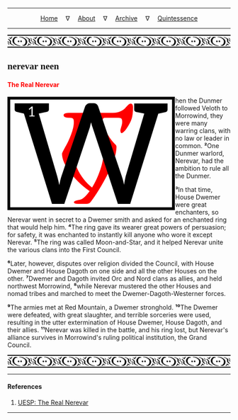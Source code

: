
---

<!--- Local CSS Font Loading -->

<style>
@font-face {
    font-family: HayghinDaedric;
    src: url('../../../../../assets/fonts/ttf/HayghinDaedric.ttf') format('truetype');
    font-weight: medium;
    font-style: normal;
}
</style>

<!--- Jekyll Page Links -->

<center>
<a href="../../../../../index.html">Home</a>
&emsp;&nabla;&emsp;
<a href="../../../../about/index.html">About</a>
&emsp;&nabla;&emsp;
<a href="../../../../archive/index.html">Archive</a>
&emsp;&nabla;&emsp;
<a href="../../../index.html">Quintessence</a>
</center>

<!--- Markdown Body Below: -->

---

<img align="center" alt="Bordering" src="../../../../../assets/images/symbols/velothi_pattern_long_by_lukkar.svg">

## <span style="font-family:HayghinDaedric">nerevar neen</Span>

#### <span style="color:red">The Real Nerevar</span>

<img align="left" alt="W" src="../../../project/resources/initials/svg/letters/letter_w.svg">hen the Dunmer followed Veloth to Morrowind, they were many warring clans, with no law or leader in common.
<b>&sup2;</b>One Dunmer warlord, Nerevar, had the ambition to rule all the Dunmer.

<b>&sup3;</b>In that time, House Dwemer were great enchanters, so Nerevar went in secret to a Dwemer smith and asked for an enchanted ring that would help him.
<b>&#8308;</b>The ring gave its wearer great powers of persuasion; for safety, it was enchanted to instantly kill anyone who wore it except Nerevar.
<b>&#8309;</b>The ring was called Moon-and-Star, and it helped Nerevar unite the various clans into the First Council.

<b>&#8310;</b>Later, however, disputes over religion divided the Council, with House Dwemer and House Dagoth on one side and all the other Houses on the other.
<b>&#8311;</b>Dwemer and Dagoth invited Orc and Nord clans as allies, and held northwest Morrowind,
<b>&#8312;</b>while Nerevar mustered the other Houses and nomad tribes and marched to meet the Dwemer-Dagoth-Westerner forces.

<b>&#8313;</b>The armies met at Red Mountain, a Dwemer stronghold.
<b>&sup1;&#8304;</b>The Dwemer were defeated, with great slaughter, and terrible sorceries were used, resulting in the utter extermination of House Dwemer, House Dagoth, and their allies.
<b>&sup1;&sup1;</b>Nerevar was killed in the battle, and his ring lost, but Nerevar's alliance survives in Morrowind's ruling political institution, the Grand Council.

<img align="center" alt="Bordering" src="../../../../../assets/images/symbols/velothi_pattern_long_by_lukkar.svg">

---

#### References

1. [UESP: The Real Nerevar][1]

[1]: https://en.uesp.net/wiki/Morrowind:The_Real_Nerevar

---
